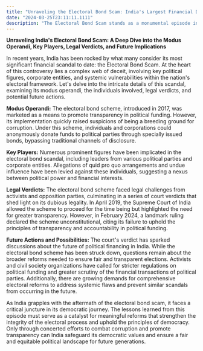 ```yaml
---
title: "Unraveling the Electoral Bond Scam: India's Largest Financial Deception"
date: "2024-03-25T23:11:11.1111"
description: "The Electoral Bond Scam stands as a monumental episode in India's political and financial narrative, marked by clandestine dealings and a breach of democratic integrity. Rooted in historical events and systemic vulnerabilities, this scandal has emerged as one of the most significant financial deceptions in the nation's history. This article delves into the historical context surrounding the electoral bond scheme, unraveling the layers of corruption and its profound implications on India's democratic framework."
---
```


**Unraveling India's Electoral Bond Scam: A Deep Dive into the Modus Operandi, Key Players, Legal Verdicts, and Future Implications**

In recent years, India has been rocked by what many consider its most significant financial scandal to date: the Electoral Bond Scam. At the heart of this controversy lies a complex web of deceit, involving key political figures, corporate entities, and systemic vulnerabilities within the nation's electoral framework. Let's delve into the intricate details of this scandal, examining its modus operandi, the individuals involved, legal verdicts, and potential future actions.

**Modus Operandi:**
The electoral bond scheme, introduced in 2017, was marketed as a means to promote transparency in political funding. However, its implementation quickly raised suspicions of being a breeding ground for corruption. Under this scheme, individuals and corporations could anonymously donate funds to political parties through specially issued bonds, bypassing traditional channels of disclosure.

**Key Players:**
Numerous prominent figures have been implicated in the electoral bond scandal, including leaders from various political parties and corporate entities. Allegations of quid pro quo arrangements and undue influence have been levied against these individuals, suggesting a nexus between political power and financial interests.

**Legal Verdicts:**
The electoral bond scheme faced legal challenges from activists and opposition parties, culminating in a series of court verdicts that shed light on its dubious legality. In April 2019, the Supreme Court of India allowed the scheme to proceed for the time being but highlighted the need for greater transparency. However, in February 2024, a landmark ruling declared the scheme unconstitutional, citing its failure to uphold the principles of transparency and accountability in political funding.

**Future Actions and Possibilities:**
The court's verdict has sparked discussions about the future of political financing in India. While the electoral bond scheme has been struck down, questions remain about the broader reforms needed to ensure fair and transparent elections. Activists and civil society organizations have called for stricter regulations on political funding and greater scrutiny of the financial transactions of political parties. Additionally, there are growing demands for comprehensive electoral reforms to address systemic flaws and prevent similar scandals from occurring in the future.

As India grapples with the aftermath of the electoral bond scam, it faces a critical juncture in its democratic journey. The lessons learned from this episode must serve as a catalyst for meaningful reforms that strengthen the integrity of the electoral process and uphold the principles of democracy. Only through concerted efforts to combat corruption and promote transparency can India safeguard its democratic values and ensure a fair and equitable political landscape for future generations.
